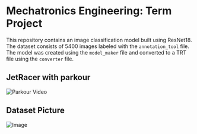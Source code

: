 # Mechatronics Engineering: Term Project

This repository contains an image classification model built using ResNet18. The dataset consists of 5400 images labeled with the `annotation_tool` file. The model was created using the `model_maker` file and converted to a TRT file using the `converter` file.


## JetRacer with parkour
![Parkour Video](jetracer.gif)

## Dataset Picture
![Image](dataset.jpg)